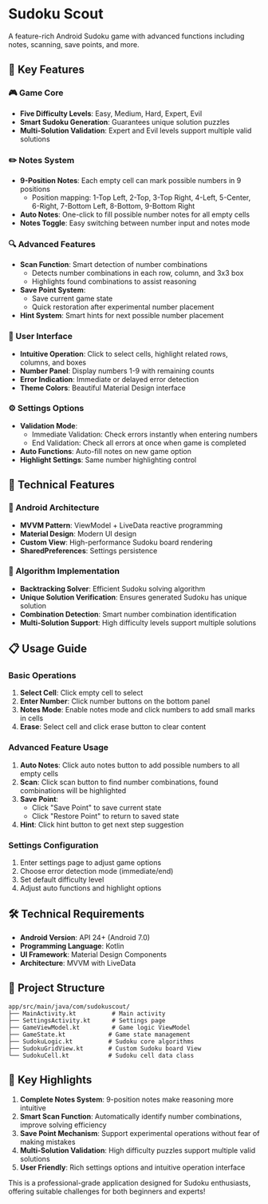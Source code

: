 # Sudoku Scout

A feature-rich Android Sudoku game with advanced functions including notes, scanning, save points, and more.

## 🌟 Key Features

### 🎮 Game Core
- **Five Difficulty Levels**: Easy, Medium, Hard, Expert, Evil
- **Smart Sudoku Generation**: Guarantees unique solution puzzles
- **Multi-Solution Validation**: Expert and Evil levels support multiple valid solutions

### ✏️ Notes System
- **9-Position Notes**: Each empty cell can mark possible numbers in 9 positions
  - Position mapping: 1-Top Left, 2-Top, 3-Top Right, 4-Left, 5-Center, 6-Right, 7-Bottom Left, 8-Bottom, 9-Bottom Right
- **Auto Notes**: One-click to fill possible number notes for all empty cells
- **Notes Toggle**: Easy switching between number input and notes mode

### 🔍 Advanced Features
- **Scan Function**: Smart detection of number combinations
  - Detects number combinations in each row, column, and 3x3 box
  - Highlights found combinations to assist reasoning
- **Save Point System**: 
  - Save current game state
  - Quick restoration after experimental number placement
- **Hint System**: Smart hints for next possible number placement

### 🎨 User Interface
- **Intuitive Operation**: Click to select cells, highlight related rows, columns, and boxes
- **Number Panel**: Display numbers 1-9 with remaining counts
- **Error Indication**: Immediate or delayed error detection
- **Theme Colors**: Beautiful Material Design interface

### ⚙️ Settings Options
- **Validation Mode**: 
  - Immediate Validation: Check errors instantly when entering numbers
  - End Validation: Check all errors at once when game is completed
- **Auto Functions**: Auto-fill notes on new game option
- **Highlight Settings**: Same number highlighting control

## 🚀 Technical Features

### 📱 Android Architecture
- **MVVM Pattern**: ViewModel + LiveData reactive programming
- **Material Design**: Modern UI design
- **Custom View**: High-performance Sudoku board rendering
- **SharedPreferences**: Settings persistence

### 🧠 Algorithm Implementation
- **Backtracking Solver**: Efficient Sudoku solving algorithm
- **Unique Solution Verification**: Ensures generated Sudoku has unique solution
- **Combination Detection**: Smart number combination identification
- **Multi-Solution Support**: High difficulty levels support multiple solutions

## 📋 Usage Guide

### Basic Operations
1. **Select Cell**: Click empty cell to select
2. **Enter Number**: Click number buttons on the bottom panel
3. **Notes Mode**: Enable notes mode and click numbers to add small marks in cells
4. **Erase**: Select cell and click erase button to clear content

### Advanced Feature Usage
1. **Auto Notes**: Click auto notes button to add possible numbers to all empty cells
2. **Scan**: Click scan button to find number combinations, found combinations will be highlighted
3. **Save Point**: 
   - Click "Save Point" to save current state
   - Click "Restore Point" to return to saved state
4. **Hint**: Click hint button to get next step suggestion

### Settings Configuration
1. Enter settings page to adjust game options
2. Choose error detection mode (immediate/end)
3. Set default difficulty level
4. Adjust auto functions and highlight options

## 🛠️ Technical Requirements

- **Android Version**: API 24+ (Android 7.0)
- **Programming Language**: Kotlin
- **UI Framework**: Material Design Components
- **Architecture**: MVVM with LiveData

## 📝 Project Structure

```
app/src/main/java/com/sudokuscout/
├── MainActivity.kt          # Main activity
├── SettingsActivity.kt      # Settings page
├── GameViewModel.kt         # Game logic ViewModel
├── GameState.kt            # Game state management
├── SudokuLogic.kt          # Sudoku core algorithms
├── SudokuGridView.kt       # Custom Sudoku board View
└── SudokuCell.kt           # Sudoku cell data class
```

## 🎯 Key Highlights

1. **Complete Notes System**: 9-position notes make reasoning more intuitive
2. **Smart Scan Function**: Automatically identify number combinations, improve solving efficiency
3. **Save Point Mechanism**: Support experimental operations without fear of making mistakes
4. **Multi-Solution Validation**: High difficulty puzzles support multiple valid solutions
5. **User Friendly**: Rich settings options and intuitive operation interface

This is a professional-grade application designed for Sudoku enthusiasts, offering suitable challenges for both beginners and experts!
